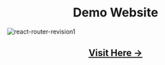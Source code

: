 <h1 align="center"> Demo Website </h1>

![react-router-revision1](https://github.com/user-attachments/assets/54f48ffd-83c7-49fd-b0d9-5c5e42d7428a)

<h2 align="center" > <a href="https://vinoddhaware.github.io/react-router-revision1/">  Visit Here -> </a>  </h2>
